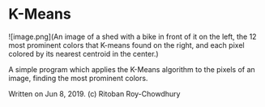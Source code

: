 # K-Means
![image.png](An image of a shed with a bike in front of it on the left, the 12 most prominent colors that K-means found on the right, and each pixel colored by its nearest centroid in the center.)

 A simple program which applies the K-Means algorithm to the pixels of an image, finding the most prominent colors. 

Written on Jun 8, 2019. (c) Ritoban Roy-Chowdhury

